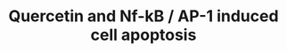 ---
annotations:
- id: PW:0000009
  parent: regulatory pathway
  type: Pathway Ontology
  value: apoptotic cell death pathway
authors:
- Mkutmon
- MaintBot
- Lindarieswijk
- Eweitz
- Larsgw
- Egonw
citedin: ''
communities: []
description: ''
last-edited: 2024-07-19
ndex: null
organisms:
- Bos taurus
redirect_from:
- /index.php/Pathway:WP3167
- /instance/WP3167
- /instance/WP3167_r134263
revision: r134263
schema-jsonld:
- '@context': https://schema.org/
  '@id': https://wikipathways.github.io/pathways/WP3167.html
  '@type': Dataset
  creator:
    '@type': Organization
    name: WikiPathways
  description: ''
  keywords:
  - ACOX2
  - Arachidonic acid
  - BIKBA
  - COX1
  - CYP2A6
  - FOS
  - IKBKB
  - JUN
  - KEAP1
  - MAFG
  - MAFK
  - MMP1
  - NFE2L2
  - NFKB1
  - NOS1
  - PGHS-2
  - Prostaglandin D2
  - Prostaglandin E2
  - Prostaglandin F2a
  - Prostaglandin G2
  - Prostaglandin H2
  - Prostaglandin I2
  - Quercetin
  - Thromboxane A2
  - VEGFA
  license: CC0
  name: Quercetin and Nf-kB / AP-1 induced cell apoptosis
seo: CreativeWork
title: Quercetin and Nf-kB / AP-1 induced cell apoptosis
wpid: WP3167
---
